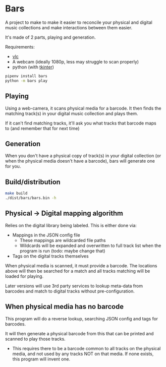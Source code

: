 # Bars

A project to make to make it easier to reconcile your physical and digital music collections and make interactions between them easier.

It's made of 2 parts, playing and generation.

Requirements:

* [vlc](https://www.videolan.org/vlc/index.en-GB.html)
* A webcam (ideally 1080p, less may struggle to scan properly)
* python (with [tkinter](https://wiki.python.org/moin/TkInter))

```bash
pipenv install bars
python -m bars play
```

## Playing

Using a web-camera, it scans physical media for a barcode.
It then finds the matching track(s) in your digital music collection and plays them.

If it can't find matching tracks, it'll ask you what tracks that barcode maps to (and remember that for next time)

## Generation

When you don't have a physical copy of track(s) in your digital collection (or when the physical media doesn't have a barcode), bars will generate one for you.

## Build/distribution

```bash
make build
./dist/bars/bars.bin -h
```

## Physical -> Digital mapping algorithm

Relies on the digital library being labeled.
This is either done via:

* Mappings in the JSON config file
  * These mappings are wildcarded file paths
  * Wildcards will be expanded and overwritten to full track list when the program is run (todo: maybe change that)
* Tags on the digital tracks themselves

When physical media is scanned, it must provide a barcode. The locations above will then be searched for a match and all tracks matching will be loaded for playing.

Later versions will use 3rd party services to lookup meta-data from barcodes and match to digital tracks without pre-configuration.

## When physical media has no barcode

This program will do a reverse lookup, searching JSON config and tags for barcodes.

It will then generate a physical barcode from this that can be printed and scanned to play those tracks.

* This requires there to be a barcode common to all tracks on the physical media, and not used by any tracks NOT on that media. If none exists, this program will invent one.
